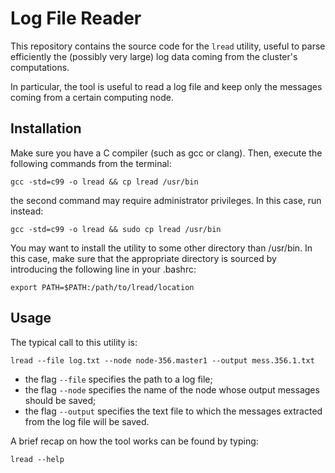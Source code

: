 Log File Reader
===============

This repository contains the source code for the `lread` utility, useful to parse efficiently the (possibly very large) log data coming from the cluster's computations.

In particular, the tool is useful to read a log file and keep only the messages coming from a certain computing node.

Installation
------------

Make sure you have a C compiler (such as gcc or clang).
Then, execute the following commands from the terminal:
```
gcc -std=c99 -o lread && cp lread /usr/bin
```
the second command may require administrator privileges. In this case, run instead:
```
gcc -std=c99 -o lread && sudo cp lread /usr/bin
```
You may want to install the utility to some other directory than /usr/bin. In this case, make sure that the appropriate directory is sourced by introducing the following line in your .bashrc:
```
export PATH=$PATH:/path/to/lread/location
```


Usage
-----
The typical call to this utility is:
```
lread --file log.txt --node node-356.master1 --output mess.356.1.txt
```

- the flag `--file` specifies the path to a log file;
- the flag `--node` specifies the name of the node whose output messages should be saved;
- the flag `--output` specifies the text file to which the messages extracted from the log file will be saved.


A brief recap on how the tool works can be found by typing:
```
lread --help
```
